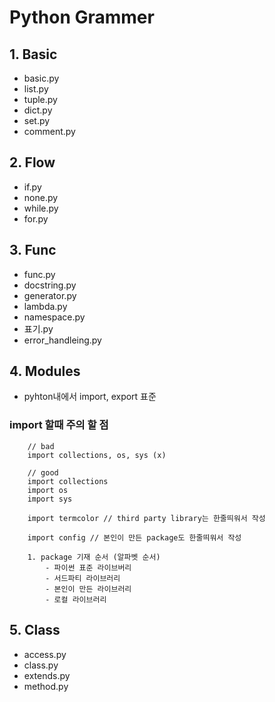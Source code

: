 # Python Grammer

## 1. Basic

- basic.py
- list.py
- tuple.py
- dict.py
- set.py
- comment.py

## 2. Flow

- if.py
- none.py
- while.py
- for.py

## 3. Func

- func.py
- docstring.py
- generator.py
- lambda.py
- namespace.py
- 표기.py
- error_handleing.py

## 4. Modules

- pyhton내에서 import, export 표준

### import 할때 주의 할 점

```
    // bad
    import collections, os, sys (x)

    // good
    import collections
    import os
    import sys

    import termcolor // third party library는 한줄띄워서 작성

    import config // 본인이 만든 package도 한줄띄워서 작성

    1. package 기재 순서 (알파벳 순서)
        - 파이썬 표준 라이브버리
        - 서드파티 라이브러리
        - 본인이 만든 라이브러리
        - 로컬 라이브러리
```

## 5. Class

- access.py
- class.py
- extends.py
- method.py

